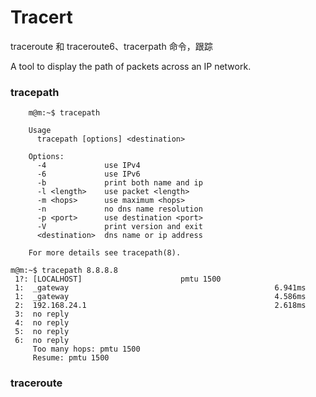 Tracert
====

traceroute 和 traceroute6、tracerpath 命令，跟踪

A tool to display the path of packets across an IP network.
 

### tracepath

```
	m@m:~$ tracepath

	Usage
	  tracepath [options] <destination>

	Options:
	  -4             use IPv4
	  -6             use IPv6
	  -b             print both name and ip
	  -l <length>    use packet <length>
	  -m <hops>      use maximum <hops>
	  -n             no dns name resolution
	  -p <port>      use destination <port>
	  -V             print version and exit
	  <destination>  dns name or ip address

	For more details see tracepath(8).
```

	m@m:~$ tracepath 8.8.8.8
	 1?: [LOCALHOST]                      pmtu 1500
	 1:  _gateway                                              6.941ms
	 1:  _gateway                                              4.586ms
	 2:  192.168.24.1                                          2.618ms
	 3:  no reply
	 4:  no reply
	 5:  no reply
	 6:  no reply
	     Too many hops: pmtu 1500
	     Resume: pmtu 1500


### traceroute



